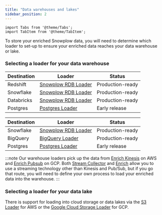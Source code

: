 ```yaml
---
title: "Data warehouses and lakes"
sidebar_position: 2
---
```


```mdx-code-block
import Tabs from '@theme/Tabs';
import TabItem from '@theme/TabItem';
```

To store your enriched Snowplow data, you will need to determine which loader to set-up to ensure your enriched data reaches your data warehouse or lake. 

### Selecting a loader for your data warehouse
<Tabs groupId="destination">
  <TabItem value="aws" label="AWS" default>

| Destination | Loader | Status |
| --- | --- | --- |
| Redshift | [Snowplow RDB Loader](/docs/destinations/warehouses-and-lakes/rdb/index.md) | Production-ready |
| Snowflake | [Snowplow RDB Loader](/docs/destinations/warehouses-and-lakes/rdb/index.md) | Production-ready |
| Databricks | [Snowplow RDB Loader](/docs/destinations/warehouses-and-lakes/rdb/index.md) | Production-ready |
| Postgres | [Postgres Loader](/docs/destinations/warehouses-and-lakes/postgres/index.md) | Early release |

  </TabItem>
  <TabItem value="gcp" label="GCP">

| Destination | Loader | Status |
| --- | --- | --- |
| Snowflake | [Snowplow RDB Loader](/docs/destinations/warehouses-and-lakes/rdb/index.md) | Production-ready |
| BigQuery | [BigQuery Loader](/docs/destinations/warehouses-and-lakes/bigquery/index.md) | Production-ready |
| Postgres | [Postgres Loader](/docs/destinations/warehouses-and-lakes/postgres/index.md) | Early release |

  </TabItem>
</Tabs>

:::note
Our warehouse loaders pick up the data from [Enrich Kinesis](/docs/pipeline-components-and-applications/enrichment-components/enrich-kinesis/index.md) on AWS and [Enrich Pubsub](/docs/pipeline-components-and-applications/enrichment-components/enrich-pubsub/index.md) on GCP. Both [Stream Collector](/docs/pipeline-components-and-applications/stream-collector/index.md) and [Enrich](/docs/pipeline-components-and-applications/enrichment-components/index.md) allow you to use a streaming technology other than Kinesis and Pub/Sub, but if you go that route, you will need to define your own process to load your enriched data into the warehouse.
:::

### Selecting a loader for your data lake 

There is support for loading into cloud storage or data lakes via the [S3 Loader](/docs/destinations/warehouses-and-lakes/s3/index.md) for AWS or the [Google Cloud Storage Loader](/docs/destinations/warehouses-and-lakes/google-cloud-storage/index.md) for GCP.
